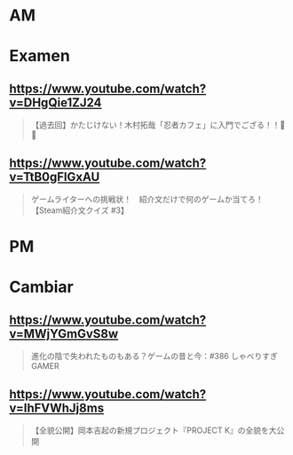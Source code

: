 # AM
# Examen

## https://www.youtube.com/watch?v=DHgQie1ZJ24
> 【過去回】かたじけない！木村拓哉「忍者カフェ」に入門でござる！！🥷✨ 

## https://www.youtube.com/watch?v=TtB0gFlGxAU

> ゲームライターへの挑戦状！　紹介文だけで何のゲームか当てろ！　【Steam紹介文クイズ #3】 

# PM
# Cambiar

## https://www.youtube.com/watch?v=MWjYGmGvS8w 

> 進化の陰で失われたものもある？ゲームの昔と今：#386 しゃべりすぎGAMER 

## https://www.youtube.com/watch?v=IhFVWhJj8ms

> 【全貌公開】岡本吉起の新規プロジェクト『PROJECT K』の全貌を大公開 

